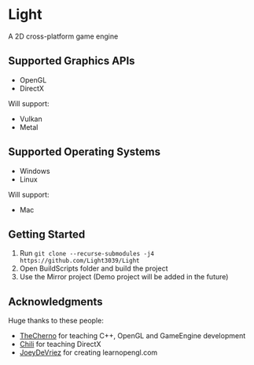 # Light
A 2D cross-platform game engine

## Supported Graphics APIs
* OpenGL
* DirectX

Will support:
* Vulkan
* Metal

## Supported Operating Systems
* Windows
* Linux
 
Will support:
* Mac

## Getting Started
1. Run `git clone --recurse-submodules -j4 https://github.com/Light3039/Light`
2. Open BuildScripts folder and build the project
3. Use the Mirror project (Demo project will be added in the future)


## Acknowledgments
Huge thanks to these people:
* [TheCherno](https://www.youtube.com/channel/UCQ-W1KE9EYfdxhL6S4twUNw) for teaching C++, OpenGL and GameEngine development
* [Chili](https://www.youtube.com/channel/UCsyHonfwHi4fLb2lkq0DEAA) for teaching DirectX
* [JoeyDeVriez](https://learnopengl.com/) for creating learnopengl.com

